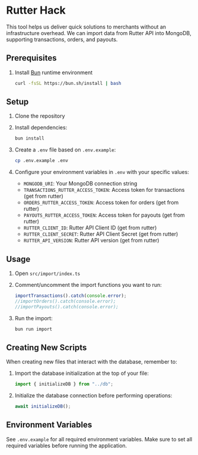 # Rutter Hack

This tool helps us deliver quick solutions to merchants without an infrastructure overhead. We can import data from Rutter API into MongoDB, supporting transactions, orders, and payouts.

## Prerequisites

1. Install [Bun](https://bun.sh/) runtime environment

   ```bash
   curl -fsSL https://bun.sh/install | bash
   ```

## Setup

1. Clone the repository
2. Install dependencies:

   ```bash
   bun install
   ```

3. Create a `.env` file based on `.env.example`:

   ```bash
   cp .env.example .env
   ```

4. Configure your environment variables in `.env` with your specific values:
   - `MONGODB_URI`: Your MongoDB connection string
   - `TRANSACTIONS_RUTTER_ACCESS_TOKEN`: Access token for transactions (get from rutter)
   - `ORDERS_RUTTER_ACCESS_TOKEN`: Access token for orders (get from rutter)
   - `PAYOUTS_RUTTER_ACCESS_TOKEN`: Access token for payouts (get from rutter)
   - `RUTTER_CLIENT_ID`: Rutter API Client ID (get from rutter)
   - `RUTTER_CLIENT_SECRET`: Rutter API Client Secret (get from rutter)
   - `RUTTER_API_VERSION`: Rutter API version (get from rutter)

## Usage

1. Open `src/import/index.ts`
2. Comment/uncomment the import functions you want to run:

   ```typescript
   importTransactions().catch(console.error);
   //importOrders().catch(console.error);
   //importPayouts().catch(console.error);
   ```

3. Run the import:

   ```bash
   bun run import
   ```

## Creating New Scripts

When creating new files that interact with the database, remember to:

1. Import the database initialization at the top of your file:

   ```typescript
   import { initializeDB } from "../db";
   ```

2. Initialize the database connection before performing operations:

   ```typescript
   await initializeDB();
   ```

## Environment Variables

See `.env.example` for all required environment variables. Make sure to set all required variables before running the application.
